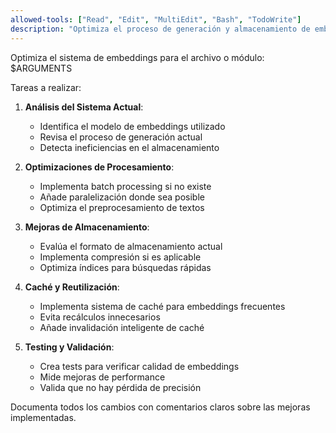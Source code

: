 ```yaml
---
allowed-tools: ["Read", "Edit", "MultiEdit", "Bash", "TodoWrite"]
description: "Optimiza el proceso de generación y almacenamiento de embeddings"
---
```


Optimiza el sistema de embeddings para el archivo o módulo: $ARGUMENTS

Tareas a realizar:

1. **Análisis del Sistema Actual**:
   - Identifica el modelo de embeddings utilizado
   - Revisa el proceso de generación actual
   - Detecta ineficiencias en el almacenamiento

2. **Optimizaciones de Procesamiento**:
   - Implementa batch processing si no existe
   - Añade paralelización donde sea posible
   - Optimiza el preprocesamiento de textos

3. **Mejoras de Almacenamiento**:
   - Evalúa el formato de almacenamiento actual
   - Implementa compresión si es aplicable
   - Optimiza índices para búsquedas rápidas

4. **Caché y Reutilización**:
   - Implementa sistema de caché para embeddings frecuentes
   - Evita recálculos innecesarios
   - Añade invalidación inteligente de caché

5. **Testing y Validación**:
   - Crea tests para verificar calidad de embeddings
   - Mide mejoras de performance
   - Valida que no hay pérdida de precisión

Documenta todos los cambios con comentarios claros sobre las mejoras implementadas.
